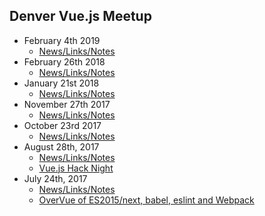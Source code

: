 ## Denver Vue.js Meetup

* February 4th 2019
  * [News/Links/Notes](news/02_04_2019.md)
* February 26th 2018
  * [News/Links/Notes](news/02_26_2018.md)
* January 21st 2018
  * [News/Links/Notes](news/01_21_2018.md)
* November 27th 2017
  * [News/Links/Notes](news/11_27_2017.md)
* October 23rd 2017
  * [News/Links/Notes](news/10_23_2017.md)
* August 28th, 2017
  * [News/Links/Notes](news/08_28_2017.md)
  * [Vue.js Hack Night](https://www.meetup.com/Denver-Vue-js-Meetup/events/241996256/)
* July 24th, 2017
  * [News/Links/Notes](news/07_24_2017.md)
  * [OverVue of ES2015/next, babel, eslint and Webpack](https://www.meetup.com/Denver-Vue-js-Meetup/events/241754798/)
